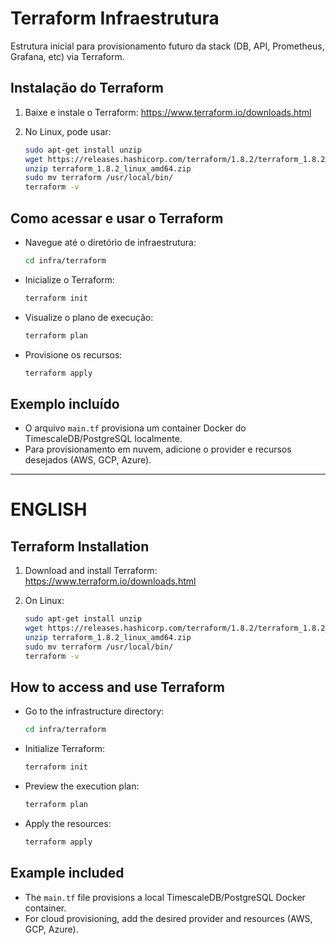 # Terraform Infraestrutura

Estrutura inicial para provisionamento futuro da stack (DB, API, Prometheus, Grafana, etc) via Terraform.

## Instalação do Terraform

1. Baixe e instale o Terraform: <https://www.terraform.io/downloads.html>
2. No Linux, pode usar:

   ```bash
   sudo apt-get install unzip
   wget https://releases.hashicorp.com/terraform/1.8.2/terraform_1.8.2_linux_amd64.zip
   unzip terraform_1.8.2_linux_amd64.zip
   sudo mv terraform /usr/local/bin/
   terraform -v
   ```

## Como acessar e usar o Terraform

- Navegue até o diretório de infraestrutura:

  ```bash
  cd infra/terraform
  ```

- Inicialize o Terraform:

  ```bash
  terraform init
  ```

- Visualize o plano de execução:

  ```bash
  terraform plan
  ```

- Provisione os recursos:

  ```bash
  terraform apply
  ```

## Exemplo incluído

- O arquivo `main.tf` provisiona um container Docker do TimescaleDB/PostgreSQL localmente.
- Para provisionamento em nuvem, adicione o provider e recursos desejados (AWS, GCP, Azure).

---

# ENGLISH

## Terraform Installation

1. Download and install Terraform: <https://www.terraform.io/downloads.html>
2. On Linux:

   ```bash
   sudo apt-get install unzip
   wget https://releases.hashicorp.com/terraform/1.8.2/terraform_1.8.2_linux_amd64.zip
   unzip terraform_1.8.2_linux_amd64.zip
   sudo mv terraform /usr/local/bin/
   terraform -v
   ```

## How to access and use Terraform

- Go to the infrastructure directory:

  ```bash
  cd infra/terraform
  ```

- Initialize Terraform:

  ```bash
  terraform init
  ```

- Preview the execution plan:

  ```bash
  terraform plan
  ```

- Apply the resources:

  ```bash
  terraform apply
  ```

## Example included

- The `main.tf` file provisions a local TimescaleDB/PostgreSQL Docker container.
- For cloud provisioning, add the desired provider and resources (AWS, GCP, Azure).
